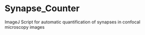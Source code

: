 # Synapse_Counter
ImageJ Script for automatic quantification of synapses in confocal microscopy images
